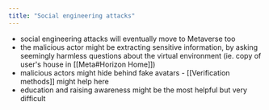 ```yaml
---
title: "Social engineering attacks"
---
```

- social engineering attacks will eventually move to Metaverse too
- the malicious actor might be extracting sensitive information, by asking seemingly harmless questions about the virtual environment (ie. copy of user's house in [[Meta#Horizon Home]])
- malicious actors might hide behind fake avatars - [[Verification methods]] might help here
- education and raising awareness might be the most helpful but very difficult